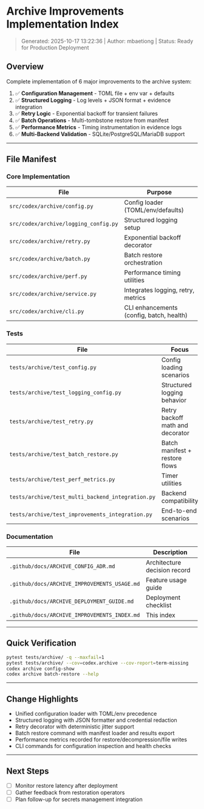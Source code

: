 # Archive Improvements Implementation Index

> Generated: 2025-10-17 13:22:36 | Author: mbaetiong | Status: Ready for Production Deployment

## Overview

Complete implementation of 6 major improvements to the archive system:

1. ✅ **Configuration Management** - TOML file + env var + defaults
2. ✅ **Structured Logging** - Log levels + JSON format + evidence integration
3. ✅ **Retry Logic** - Exponential backoff for transient failures
4. ✅ **Batch Operations** - Multi-tombstone restore from manifest
5. ✅ **Performance Metrics** - Timing instrumentation in evidence logs
6. ✅ **Multi-Backend Validation** - SQLite/PostgreSQL/MariaDB support

---

## File Manifest

### Core Implementation

| File | Purpose |
|------|---------|
| `src/codex/archive/config.py` | Config loader (TOML/env/defaults) |
| `src/codex/archive/logging_config.py` | Structured logging setup |
| `src/codex/archive/retry.py` | Exponential backoff decorator |
| `src/codex/archive/batch.py` | Batch restore orchestration |
| `src/codex/archive/perf.py` | Performance timing utilities |
| `src/codex/archive/service.py` | Integrates logging, retry, metrics |
| `src/codex/archive/cli.py` | CLI enhancements (config, batch, health) |

### Tests

| File | Focus |
|------|-------|
| `tests/archive/test_config.py` | Config loading scenarios |
| `tests/archive/test_logging_config.py` | Structured logging behavior |
| `tests/archive/test_retry.py` | Retry backoff math and decorator |
| `tests/archive/test_batch_restore.py` | Batch manifest + restore flows |
| `tests/archive/test_perf_metrics.py` | Timer utilities |
| `tests/archive/test_multi_backend_integration.py` | Backend compatibility |
| `tests/archive/test_improvements_integration.py` | End-to-end scenarios |

### Documentation

| File | Description |
|------|-------------|
| `.github/docs/ARCHIVE_CONFIG_ADR.md` | Architecture decision record |
| `.github/docs/ARCHIVE_IMPROVEMENTS_USAGE.md` | Feature usage guide |
| `.github/docs/ARCHIVE_DEPLOYMENT_GUIDE.md` | Deployment checklist |
| `.github/docs/ARCHIVE_IMPROVEMENTS_INDEX.md` | This index |

---

## Quick Verification

```bash
pytest tests/archive/ -q --maxfail=1
pytest tests/archive/ --cov=codex.archive --cov-report=term-missing
codex archive config-show
codex archive batch-restore --help
```

---

## Change Highlights

- Unified configuration loader with TOML/env precedence
- Structured logging with JSON formatter and credential redaction
- Retry decorator with deterministic jitter support
- Batch restore command with manifest loader and results export
- Performance metrics recorded for restore/decompression/file writes
- CLI commands for configuration inspection and health checks

---

## Next Steps

- [ ] Monitor restore latency after deployment
- [ ] Gather feedback from restoration operators
- [ ] Plan follow-up for secrets management integration
